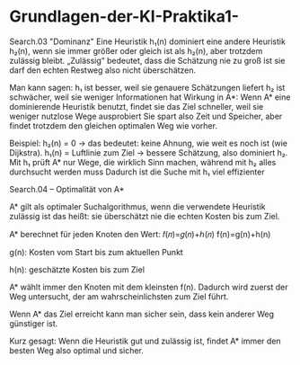 # Grundlagen-der-KI-Praktika1-
Search.03 "Dominanz"
Eine Heuristik h₁(n) dominiert eine andere Heuristik h₂(n),
wenn sie immer größer oder gleich ist als h₂(n), aber trotzdem zulässig bleibt.
„Zulässig“ bedeutet, dass die Schätzung nie zu groß ist sie darf den echten Restweg also nicht überschätzen.

Man kann sagen:
h₁ ist besser, weil sie genauere Schätzungen liefert
h₂ ist schwächer, weil sie weniger Informationen hat
Wirkung in A*:
Wenn A* eine dominierende Heuristik benutzt,
findet sie das Ziel schneller,
weil sie weniger nutzlose Wege ausprobiert
Sie spart also Zeit und Speicher,
aber findet trotzdem den gleichen optimalen Weg wie vorher.

Beispiel:
h₂(n) = 0 → das bedeutet: keine Ahnung, wie weit es noch ist (wie Dijkstra).
h₁(n) = Luftlinie zum Ziel → bessere Schätzung, also dominiert h₂.
Mit h₁ prüft A* nur Wege, die wirklich Sinn machen,
während mit h₂ alles durchsucht werden muss
Dadurch ist die Suche mit h₁ viel effizienter




Search.04 – Optimalität von A*

A* gilt als optimaler Suchalgorithmus,
wenn die verwendete Heuristik zulässig ist 
das heißt: sie überschätzt nie die echten Kosten bis zum Ziel.

A* berechnet für jeden Knoten den Wert:
𝑓(𝑛)=𝑔(𝑛)+ℎ(𝑛)
f(n)=g(n)+h(n)

g(n): Kosten vom Start bis zum aktuellen Punkt

h(n): geschätzte Kosten bis zum Ziel

A* wählt immer den Knoten mit dem kleinsten f(n).
Dadurch wird zuerst der Weg untersucht,
der am wahrscheinlichsten zum Ziel führt.

Wenn A* das Ziel erreicht
kann man sicher sein,
dass kein anderer Weg günstiger ist.

Kurz gesagt:
Wenn die Heuristik gut und zulässig ist,
findet A* immer den besten Weg 
also optimal und sicher.
